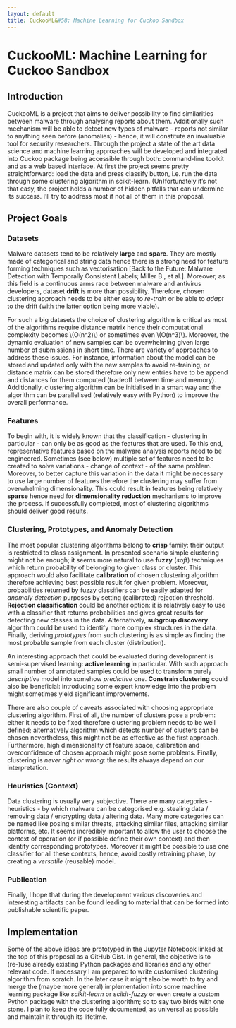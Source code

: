 ```yaml
---
layout: default
title: CuckooML&#58; Machine Learning for Cuckoo Sandbox
---
```


# CuckooML&#58; Machine Learning for Cuckoo Sandbox #

## Introduction ##

CuckooML is a project that aims to deliver possibility to find similarities between malware through analysing reports about them. Additionally such mechanism will be able to detect new types of malware - reports not similar to anything seen before (anomalies) - hence, it will constitute an invaluable tool for security researchers.
Through the project a state of the art data science and machine learning approaches will be developed and integrated into Cuckoo package being accessible through both: command-line toolkit and as a web based interface.
At first the project seems pretty straightforward: load the data and press classify button, i.e. run the data through some clustering algorithm in scikit-learn. (Un)fortunately it’s not that easy, the project holds a number of hidden pitfalls that can undermine its success. I’ll try to address most if not all of them in this proposal.

## Project Goals ##

### Datasets ###

Malware datasets tend to be relatively **large** and **spare**. They are mostly made of categorical and string data hence there is a strong need for feature forming techniques such as vectorisation [Back to the Future: Malware Detection with Temporally Consistent Labels; Miller B., et al.]. Moreover, as this field is a continuous arms race between malware and antivirus developers, dataset **drift** is more than possibility. Therefore, chosen clustering approach needs to be either easy to *re-train* or be able to *adapt* to the drift (with the latter option being more viable).

For such a big datasets the choice of clustering algorithm is critical as most of the algorithms require distance matrix hence their computational complexity becomes \\(O(n^2)\\) or sometimes even \\(O(n^3)\\). Moreover, the dynamic evaluation of new samples can be overwhelming given large number of submissions in short time.
There are variety of approaches to address these issues. For instance, information about the model can be stored and updated only with the new samples to avoid re-training; or distance matrix can be stored therefore only new entries have to be append and distances for them computed (tradeoff between time and memory). Additionally, clustering algorithm can be initialised in a smart way and the algorithm can be parallelised (relatively easy with Python) to improve the overall performance.

### Features ###

To begin with, it is widely known that the classification - clustering in particular - can only be as good as the features that are used. To this end, representative features based on the malware analysis reports need to be engineered.
Sometimes (see below) multiple set of features need to be created to solve variations - change of context - of the same problem. Moreover, to better capture this variation in the data it might be necessary to use large number of features therefore the clustering may suffer from overwhelming dimensionality. This could result in features being relatively **sparse** hence need for **dimensionality reduction** mechanisms to improve the process.
If successfully completed, most of clustering algorithms should deliver good results.

### Clustering, Prototypes, and Anomaly Detection ###

The most popular clustering algorithms belong to **crisp** family: their output is restricted to class assignment. In presented scenario simple clustering might not be enough; it seems more natural to use **fuzzy** (*soft*) techniques which return probability of belonging to given class or cluster.
This approach would also facilitate **calibration** of chosen clustering algorithm therefore achieving best possible result for given problem.
Moreover, probabilities returned by fuzzy classifiers can be easily adapted for *anomaly detection* purposes by setting (calibrated) rejection threshold.
**Rejection classification** could be another option: it is relatively easy to use with a classifier that returns probabilities and gives great results for detecting new classes in the data. Alternatively, **subgroup discovery** algorithm could be used to identify more complex structures in the data.
Finally, deriving *prototypes* from such clustering is as simple as finding the most probable sample from each cluster (distribution).

An interesting approach that could be evaluated during development is semi-supervised learning: **active learning** in particular. With such approach small number of annotated samples could be used to transform purely *descriptive* model into somehow *predictive* one.
**Constrain clustering** could also be beneficial: introducing some expert knowledge into the problem might sometimes yield significant improvements.

There are also couple of caveats associated with choosing appropriate clustering algorithm. First of all, the number of clusters pose a problem: either it needs to be fixed therefore clustering problem needs to be well defined; alternatively algorithm which detects number of clusters can be chosen nevertheless, this might not be as effective as the first approach. Furthermore, high dimensionality of feature space, calibration and overconfidence of chosen approach might pose some problems.
Finally, clustering is *never right or wrong*: the results always depend on our interpretation.

### Heuristics (Context) ###

Data clustering is usually very subjective. There are many categories - heuristics - by which malware can be categorised e.g. stealing data / removing data / encrypting data / altering data. Many more categories can be named like posing similar threats, attacking similar files, attacking similar platforms, etc.
It seems incredibly important to allow the user to choose the context of operation (or if possible define their own context) and then identify corresponding prototypes.
Moreover it might be possible to use one classifier for all these contexts, hence, avoid costly retraining phase, by creating a *versatile* (reusable) model.

### Publication ###

Finally, I hope that during the development various discoveries and interesting artifacts can be found leading to material that can be formed into publishable scientific paper.

## Implementation ##

Some of the above ideas are prototyped in the Jupyter Notebook linked at the top of this proposal as a GitHub Gist.
In general, the objective is to (re-)use already existing Python packages and libraries and any other relevant code. If necessary I am prepared to write customised clustering algorithm from scratch. In the later case it might also be worth to try and merge the (maybe more general) implementation into some machine learning package like *scikit-learn* or *scikit-fuzzy* or even create a custom Python package with the clustering algorithm; so to say two birds with one stone. I plan to keep the code fully documented, as universal as possible and maintain it through its lifetime.

<script src="https://cdn.mathjax.org/mathjax/latest/MathJax.js?config=TeX-AMS-MML_HTMLorMML" type="text/javascript"></script>
